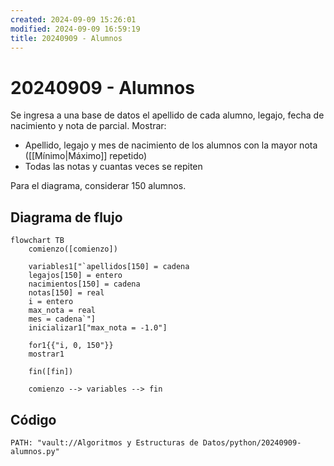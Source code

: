 ```yaml
---
created: 2024-09-09 15:26:01
modified: 2024-09-09 16:59:19
title: 20240909 - Alumnos
---
```


# 20240909 - Alumnos

Se ingresa a una base de datos el apellido de cada alumno, legajo, fecha de nacimiento y nota de parcial. Mostrar:

- Apellido, legajo y mes de nacimiento de los alumnos con la mayor nota ([[Mínimo|Máximo]] repetido)
- Todas las notas y cuantas veces se repiten

Para el diagrama, considerar 150 alumnos.

## Diagrama de flujo

```mermaid
flowchart TB
	comienzo([comienzo])
    
	variables1["`apellidos[150] = cadena
	legajos[150] = entero
	nacimientos[150] = cadena
	notas[150] = real
	i = entero
	max_nota = real
	mes = cadena`"]
	inicializar1["max_nota = -1.0"]
	
	for1{{"i, 0, 150"}}
	mostrar1
    
    fin([fin])
    
	comienzo --> variables --> fin
```

## Código

```embed-python
PATH: "vault://Algoritmos y Estructuras de Datos/python/20240909-alumnos.py"
```
